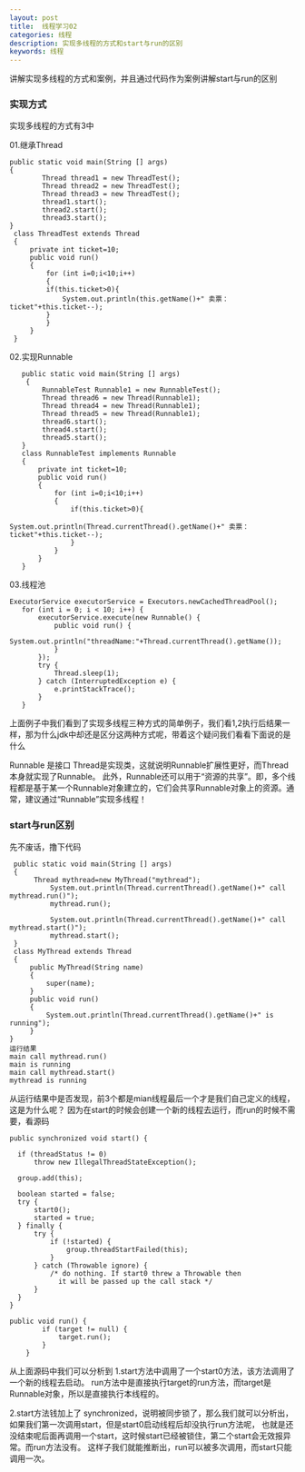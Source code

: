 ```yaml
---
layout: post
title:  线程学习02
categories: 线程
description: 实现多线程的方式和start与run的区别
keywords: 线程
---
```


  讲解实现多线程的方式和案例，并且通过代码作为案例讲解start与run的区别

### 实现方式
   实现多线程的方式有3中
   
   01.继承Thread
    
    public static void main(String [] args)
    {
            Thread thread1 = new ThreadTest();
            Thread thread2 = new ThreadTest();
            Thread thread3 = new ThreadTest();
            thread1.start();
            thread2.start();
            thread3.start();
    }
     class ThreadTest extends Thread
     {
         private int ticket=10;
         public void run()
         {
             for (int i=0;i<10;i++)
             {
             if(this.ticket>0){
                 System.out.println(this.getName()+" 卖票：ticket"+this.ticket--);
             }
             }
         }
     }
   02.实现Runnable
   
       public static void main(String [] args)
        {
            RunnableTest Runnable1 = new RunnableTest();
            Thread thread6 = new Thread(Runnable1);
            Thread thread4 = new Thread(Runnable1);
            Thread thread5 = new Thread(Runnable1);
            thread6.start();
            thread4.start();
            thread5.start();
       }
       class RunnableTest implements Runnable
       {
           private int ticket=10;
           public void run()
           {
               for (int i=0;i<10;i++)
               {
                   if(this.ticket>0){
                       System.out.println(Thread.currentThread().getName()+" 卖票：ticket"+this.ticket--);
                   }
               }
           }
       }
   
   03.线程池
   
    ExecutorService executorService = Executors.newCachedThreadPool();
       for (int i = 0; i < 10; i++) {
           executorService.execute(new Runnable() {
               public void run() {
                   System.out.println("threadName:"+Thread.currentThread().getName());
               }
           });
           try {
               Thread.sleep(1);
           } catch (InterruptedException e) {
               e.printStackTrace();
           }
       }
    
  上面例子中我们看到了实现多线程三种方式的简单例子，我们看1,2执行后结果一样，那为什么jdk中却还是区分这两种方式呢，带着这个疑问我们看看下面说的是什么
  
   Runnable 是接口 Thread是实现类，这就说明Runnable扩展性更好，而Thread本身就实现了Runnable。
   此外，Runnable还可以用于“资源的共享”。即，多个线程都是基于某一个Runnable对象建立的，它们会共享Runnable对象上的资源。通常，建议通过“Runnable”实现多线程！

### start与run区别

 先不废话，撸下代码
 
     public static void main(String [] args)
     {
          Thread mythread=new MyThread("mythread");
              System.out.println(Thread.currentThread().getName()+" call mythread.run()");
              mythread.run();
     
              System.out.println(Thread.currentThread().getName()+" call mythread.start()");
              mythread.start();
     }
     class MyThread extends Thread
     {
         public MyThread(String name)
         {
             super(name);
         }
         public void run()
         {
             System.out.println(Thread.currentThread().getName()+" is running");
         }
    }
    运行结果
    main call mythread.run()
    main is running
    main call mythread.start()
    mythread is running
   
  从运行结果中是否发现，前3个都是mian线程最后一个才是我们自己定义的线程，这是为什么呢？
  因为在start的时候会创建一个新的线程去运行，而run的时候不需要，看源码
  
    public synchronized void start() {
     
      if (threadStatus != 0)
          throw new IllegalThreadStateException();

      group.add(this);

      boolean started = false;
      try {
          start0();
          started = true;
      } finally {
          try {
              if (!started) {
                  group.threadStartFailed(this);
              }
          } catch (Throwable ignore) {
              /* do nothing. If start0 threw a Throwable then
                it will be passed up the call stack */
          }
      }
    }
  
    public void run() {
            if (target != null) {
                target.run();
            }
        }
        
  从上面源码中我们可以分析到
  1.start方法中调用了一个start0方法，该方法调用了一个新的线程去启动。
  run方法中是直接执行target的run方法，而target是Runnable对象，所以是直接执行本线程的。
  
  2.start方法钱加上了 synchronized，说明被同步锁了，那么我们就可以分析出，如果我们第一次调用start，但是start0启动线程后却没执行run方法呢，
  也就是还没结束呢后面再调用一个start，这时候start已经被锁住，第二个start会无效报异常。而run方法没有。
  这样子我们就能推断出，run可以被多次调用，而start只能调用一次。      